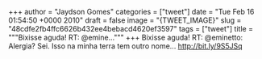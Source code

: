 
+++
author = "Jaydson Gomes"
categories = ["tweet"]
date = "Tue Feb 16 01:54:50 +0000 2010"
draft = false
image = "{TWEET_IMAGE}"
slug = "48cdfe2fb4ffc6626b432ee4bebacd4620ef3597"
tags = ["tweet"]
title = """Bixisse aguda! RT: @emine..."""
+++
Bixisse aguda! RT: @eminetto: Alergia? Sei. Isso na minha terra tem outro nome... http://bit.ly/9S5JSq
